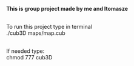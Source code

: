 <b>This is group project made by me and ltomasze<br><br></b>

To run this project type in terminal <br>
./cub3D maps/map.cub<br><br>

If needed type:<br>
chmod 777 cub3D 
